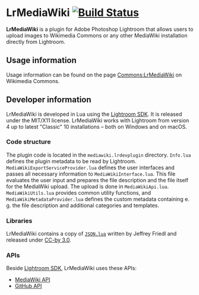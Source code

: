 # LrMediaWiki [![Build Status](https://travis-ci.org/Hasenlaeufer/LrMediaWiki.svg?branch=master)](https://travis-ci.org/Hasenlaeufer/LrMediaWiki)

**LrMediaWiki** is a plugin for Adobe Photoshop Lightroom that allows users
to upload images to Wikimedia Commons or any other MediaWiki installation
directly from Lightroom.

## Usage information

Usage information can be found on the page [Commons:LrMediaWiki][comlrmw] on
Wikimedia Commons.

## Developer information

LrMediaWiki is developed in Lua using the [Lightroom SDK][lrsdk]. It is
released under the MIT/X11 license. LrMediaWiki works with Lightroom from
version 4 up to latest "Classic" 10 installations – both on Windows and on macOS.

### Code structure

The plugin code is located in the `mediawiki.lrdevplugin` directory.
`Info.lua` defines the plugin metadata to be read by Lightroom.
`MediaWikiExportServiceProvider.lua` defines the user interfaces and passes
all necessary information to `MediaWikiInterface.lua`. This file evaluates
the user input and prepares the file description and the file itself for the
MediaWiki upload. The upload is done in `MediaWikiApi.lua`.
`MediaWikiUtils.lua` provides common utility functions, and
`MediaWikiMetadataProvider.lua` defines the custom metadata containing e. g.
the file description and additional categories and templates.

### Libraries

LrMediaWiki contains a copy of [`JSON.lua`][jsonlua] written by Jeffrey Friedl
and released under [CC-by 3.0][ccby3].

### APIs

Beside [Lightroom SDK][lrsdk], LrMediaWiki uses these APIs:
* [MediaWiki API][mediawikiapi]
* [GitHub API][githubapi]

[comlrmw]: https://commons.wikimedia.org/wiki/Commons:LrMediaWiki
[lrsdk]: https://www.adobe.io/apis/creativecloud/lightroomclassic.htm
[jsonlua]: http://regex.info/blog/lua/json
[ccby3]: http://creativecommons.org/licenses/by/3.0/deed.en_US
[mediawikiapi]: https://www.mediawiki.org/wiki/API:Main_page
[githubapi]: https://developer.github.com
